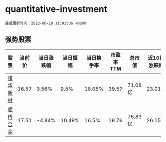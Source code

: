 # quantitative-investment

`最后更新时间：2022-06-28 11:01:06 +0800`

## 强势股票

|股票|当前价|当日涨跌幅|当日振幅|当日换手率|市盈率TTM|总市值|近10日涨跌幅|
|----|----|----|----|----|----|----|----|
|[隆华新材](https://xueqiu.com/S/SZ301149)|16.57|3.56%|9.5%|18.05%|39.57|71.08亿|23.01%|
|[顺博合金](https://xueqiu.com/S/SZ002996)|17.51|-4.84%|10.49%|16.5%|19.76|76.83亿|26.15%|
